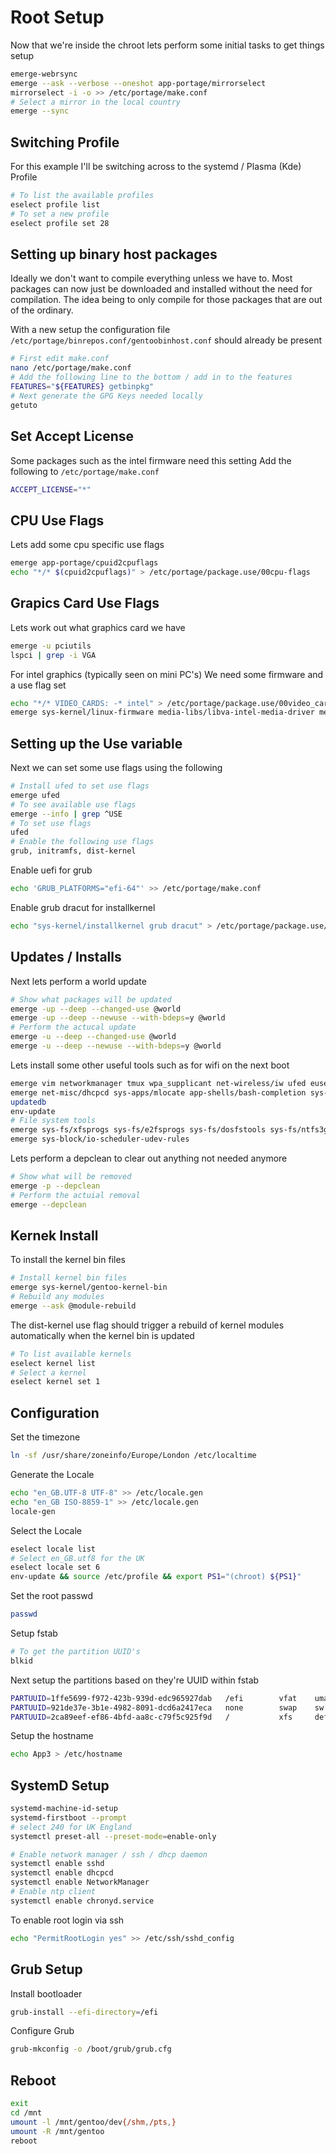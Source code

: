 # Root Setup

Now that we're inside the chroot lets perform some initial tasks to get things setup
```bash
emerge-webrsync
emerge --ask --verbose --oneshot app-portage/mirrorselect
mirrorselect -i -o >> /etc/portage/make.conf
# Select a mirror in the local country
emerge --sync
```

## Switching Profile

For this example I'll be switching across to the systemd / Plasma (Kde) Profile

```bash
# To list the available profiles
eselect profile list
# To set a new profile
eselect profile set 28
```

## Setting up binary host packages

Ideally we don't want to compile everything unless we have to.
Most packages can now just be downloaded and installed without the need for compilation.
The idea being to only compile for those packages that are out of the ordinary.

With a new setup the configuration file `/etc/portage/binrepos.conf/gentoobinhost.conf` should already be present

```bash
# First edit make.conf
nano /etc/portage/make.conf
# Add the following line to the bottom / add in to the features
FEATURES="${FEATURES} getbinpkg"
# Next generate the GPG Keys needed locally
getuto
```

## Set Accept License

Some packages such as the intel firmware need this setting
Add the following to `/etc/portage/make.conf`

```bash
ACCEPT_LICENSE="*"
```

## CPU Use Flags

Lets add some cpu specific use flags
```bash
emerge app-portage/cpuid2cpuflags
echo "*/* $(cpuid2cpuflags)" > /etc/portage/package.use/00cpu-flags
```

## Grapics Card Use Flags

Lets work out what graphics card we have
```bash
emerge -u pciutils
lspci | grep -i VGA
```

For intel graphics (typically seen on mini PC's)
We need some firmware and a use flag set
```bash
echo "*/* VIDEO_CARDS: -* intel" > /etc/portage/package.use/00video_cards
emerge sys-kernel/linux-firmware media-libs/libva-intel-media-driver media-libs/vulkan-loader
```

## Setting up the Use variable

Next we can set some use flags using the following
```bash
# Install ufed to set use flags
emerge ufed
# To see available use flags
emerge --info | grep ^USE
# To set use flags
ufed
# Enable the following use flags
grub, initramfs, dist-kernel
```

Enable uefi for grub
```bash
echo 'GRUB_PLATFORMS="efi-64"' >> /etc/portage/make.conf
```

Enable grub dracut for installkernel
```bash
echo "sys-kernel/installkernel grub dracut" > /etc/portage/package.use/installkernel
```

## Updates / Installs

Next lets perform a world update
```bash
# Show what packages will be updated
emerge -up --deep --changed-use @world
emerge -up --deep --newuse --with-bdeps=y @world
# Perform the actucal update
emerge -u --deep --changed-use @world
emerge -u --deep --newuse --with-bdeps=y @world
```

Lets install some other useful tools such as for wifi on the next boot
```bash
emerge vim networkmanager tmux wpa_supplicant net-wireless/iw ufed euses nano sys-kernel/linux-firmware sys-firmware/sof-firmware sys-boot/grub
emerge net-misc/dhcpcd sys-apps/mlocate app-shells/bash-completion sys-firmware/intel-microcode net-misc/chrony app-admin/sudo
updatedb
env-update
# File system tools
emerge sys-fs/xfsprogs sys-fs/e2fsprogs sys-fs/dosfstools sys-fs/ntfs3g
emerge sys-block/io-scheduler-udev-rules
```

Lets perform a depclean to clear out anything not needed anymore
```bash
# Show what will be removed
emerge -p --depclean
# Perform the actuial removal
emerge --depclean
```

## Kernek Install

To install the kernel bin files
```bash
# Install kernel bin files
emerge sys-kernel/gentoo-kernel-bin
# Rebuild any modules
emerge --ask @module-rebuild
```

The dist-kernel use flag should trigger a rebuild of kernel modules automatically
when the kernel bin is updated

```bash
# To list available kernels
eselect kernel list
# Select a kernel
eselect kernel set 1
```

## Configuration

Set the timezone
```bash
ln -sf /usr/share/zoneinfo/Europe/London /etc/localtime
```

Generate the Locale
```bash
echo "en_GB.UTF-8 UTF-8" >> /etc/locale.gen
echo "en_GB ISO-8859-1" >> /etc/locale.gen
locale-gen
```

Select the Locale
```bash
eselect locale list
# Select en_GB.utf8 for the UK
eselect locale set 6
env-update && source /etc/profile && export PS1="(chroot) ${PS1}"
```


Set the root passwd
```bash
passwd
```

Setup fstab
```bash
# To get the partition UUID's
blkid
```

Next setup the partitions based on they're UUID within fstab
```bash
PARTUUID=1ffe5699-f972-423b-939d-edc965927dab   /efi        vfat    umask=0077                   0 2
PARTUUID=921de37e-3b1e-4982-8091-dcd6a2417eca   none        swap    sw                           0 0
PARTUUID=2ca89eef-ef86-4bfd-aa8c-c79f5c925f9d   /           xfs     defaults,noatime             0 1
```

Setup the hostname
```bash
echo App3 > /etc/hostname
```

## SystemD Setup

```bash
systemd-machine-id-setup
systemd-firstboot --prompt
# select 240 for UK England
systemctl preset-all --preset-mode=enable-only

# Enable network manager / ssh / dhcp daemon
systemctl enable sshd
systemctl enable dhcpcd
systemctl enable NetworkManager
# Enable ntp client
systemctl enable chronyd.service
```

To enable root login via ssh
```bash
echo "PermitRootLogin yes" >> /etc/ssh/sshd_config
```

## Grub Setup

Install bootloader
```bash
grub-install --efi-directory=/efi
```

Configure Grub
```bash
grub-mkconfig -o /boot/grub/grub.cfg
```

## Reboot

```bash
exit
cd /mnt
umount -l /mnt/gentoo/dev{/shm,/pts,}
umount -R /mnt/gentoo
reboot
```

